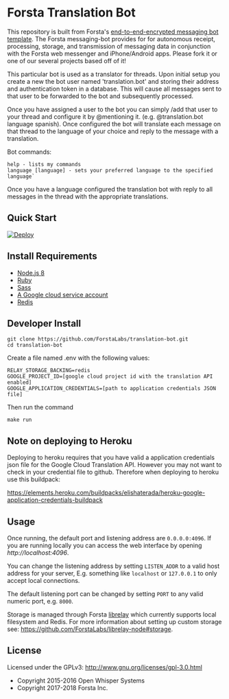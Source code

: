 Forsta Translation Bot
========

This repository is built from Forsta's [end-to-end-encrypted messaging bot template](https://github.com/ForstaLabs/messaging-bot).
The Forsta messaging-bot provides for for autonomous receipt, processing, storage, and
transmission of messaging data in conjunction with the Forsta web messenger and iPhone/Android apps.
Please fork it or one of our several projects based off of it!

This particular bot is used as a translator for threads. Upon initial setup you create a new the bot user named
'translation.bot' and storing their address and authentication token in a database. 
This will cause all messages sent to that user to be forwarded to the bot and subsequently processed.

Once you have assigned a user to the bot you can simply /add that user to your thread
and configure it by @mentioning it. (e.g. @translation.bot language spanish).
Once configured the bot will translate each message on that thread to the language of your choice and reply
to the message with a translation.

Bot commands:
``` 
help - lists my commands 
language [language] - sets your preferred language to the specified language`
```

Once you have a language configured the translation bot with reply to all messages in the thread
with the appropriate translations.

Quick Start 
--------
[![Deploy](https://www.herokucdn.com/deploy/button.svg)](https://heroku.com/deploy?template=https://github.com/ForstaLabs/translation-bot)


Install Requirements
--------
 * [Node.js 8](https://nodejs.org/en/download/)
 * [Ruby](https://www.ruby-lang.org/en/documentation/installation/)
 * [Sass](https://sass-lang.com/install)
 * [A Google cloud service account](https://cloud.google.com/translate/docs/quickstart-client-libraries)
 * [Redis](https://redis.io/topics/quickstart)
   

Developer Install
--------
```
git clone https://github.com/ForstaLabs/translation-bot.git
cd translation-bot
```
Create a file named .env with the following values:
```
RELAY_STORAGE_BACKING=redis
GOOGLE_PROJECT_ID=[google cloud project id with the translation API enabled]
GOOGLE_APPLICATION_CREDENTIALS=[path to application credentials JSON file]
```
Then run the command 
```
make run
```

Note on deploying to Heroku
--------
Deploying to heroku requires that you have valid a application credentials json file for 
the Google Cloud Translation API. However you may not want to check in your credential
file to github. Therefore when deploying to heroku use this buildpack: 

https://elements.heroku.com/buildpacks/elishaterada/heroku-google-application-credentials-buildpack


Usage
--------
Once running, the default port and listening address are `0.0.0.0:4096`.  If
you are running locally you can access the web interface by opening
*http://localhost:4096*.

You can change the listening address by setting `LISTEN_ADDR` to a valid host
address for your server, E.g. something like `localhost` or `127.0.0.1` to only
accept local connections.

The default listening port can be changed by setting `PORT` to any valid
numeric port, e.g. `8000`.

Storage is managed through Forsta
[librelay](https://github.com/ForstaLabs/librelay-node) which currently
supports local filesystem and Redis.  For more information about setting
up custom storage see: https://github.com/ForstaLabs/librelay-node#storage.

License
--------
Licensed under the GPLv3: http://www.gnu.org/licenses/gpl-3.0.html

* Copyright 2015-2016 Open Whisper Systems
* Copyright 2017-2018 Forsta Inc.
